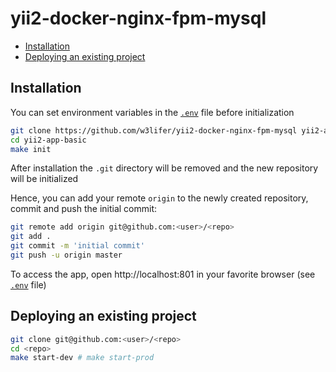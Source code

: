 # yii2-docker-nginx-fpm-mysql

- [Installation](#installation)
- [Deploying an existing project](#deploying-an-existing-project)

## Installation

You can set environment variables in the [`.env`](.env) file before initialization

``` sh
git clone https://github.com/w3lifer/yii2-docker-nginx-fpm-mysql yii2-app-basic
cd yii2-app-basic
make init
```

After installation the `.git` directory will be removed and the new repository will be initialized

Hence, you can add your remote `origin` to the newly created repository, commit and push the initial commit:

``` sh
git remote add origin git@github.com:<user>/<repo>
git add .
git commit -m 'initial commit'
git push -u origin master
```

To access the app, open http://localhost:801 in your favorite browser (see [`.env`](.env) file)

## Deploying an existing project

``` sh
git clone git@github.com:<user>/<repo>
cd <repo>
make start-dev # make start-prod
```
